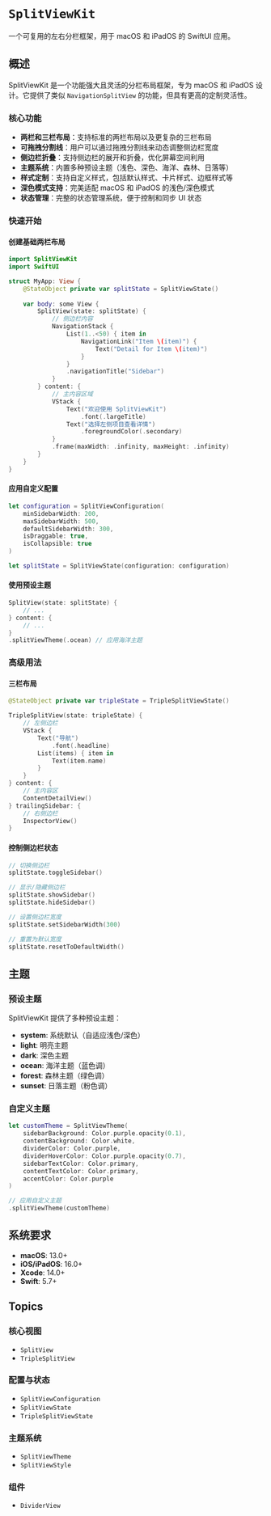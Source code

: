 # ``SplitViewKit``

一个可复用的左右分栏框架，用于 macOS 和 iPadOS 的 SwiftUI 应用。

## 概述

SplitViewKit 是一个功能强大且灵活的分栏布局框架，专为 macOS 和 iPadOS 设计。它提供了类似 `NavigationSplitView` 的功能，但具有更高的定制灵活性。

### 核心功能

- **两栏和三栏布局**：支持标准的两栏布局以及更复杂的三栏布局
- **可拖拽分割线**：用户可以通过拖拽分割线来动态调整侧边栏宽度
- **侧边栏折叠**：支持侧边栏的展开和折叠，优化屏幕空间利用
- **主题系统**：内置多种预设主题（浅色、深色、海洋、森林、日落等）
- **样式定制**：支持自定义样式，包括默认样式、卡片样式、边框样式等
- **深色模式支持**：完美适配 macOS 和 iPadOS 的浅色/深色模式
- **状态管理**：完整的状态管理系统，便于控制和同步 UI 状态

### 快速开始

#### 创建基础两栏布局

```swift
import SplitViewKit
import SwiftUI

struct MyApp: View {
    @StateObject private var splitState = SplitViewState()
    
    var body: some View {
        SplitView(state: splitState) {
            // 侧边栏内容
            NavigationStack {
                List(1..<50) { item in
                    NavigationLink("Item \(item)") {
                        Text("Detail for Item \(item)")
                    }
                }
                .navigationTitle("Sidebar")
            }
        } content: {
            // 主内容区域
            VStack {
                Text("欢迎使用 SplitViewKit")
                    .font(.largeTitle)
                Text("选择左侧项目查看详情")
                    .foregroundColor(.secondary)
            }
            .frame(maxWidth: .infinity, maxHeight: .infinity)
        }
    }
}
```

#### 应用自定义配置

```swift
let configuration = SplitViewConfiguration(
    minSidebarWidth: 200,
    maxSidebarWidth: 500,
    defaultSidebarWidth: 300,
    isDraggable: true,
    isCollapsible: true
)

let splitState = SplitViewState(configuration: configuration)
```

#### 使用预设主题

```swift
SplitView(state: splitState) {
    // ...
} content: {
    // ...
}
.splitViewTheme(.ocean) // 应用海洋主题
```

### 高级用法

#### 三栏布局

```swift
@StateObject private var tripleState = TripleSplitViewState()

TripleSplitView(state: tripleState) {
    // 左侧边栏
    VStack {
        Text("导航")
            .font(.headline)
        List(items) { item in
            Text(item.name)
        }
    }
} content: {
    // 主内容区
    ContentDetailView()
} trailingSidebar: {
    // 右侧边栏
    InspectorView()
}
```

#### 控制侧边栏状态

```swift
// 切换侧边栏
splitState.toggleSidebar()

// 显示/隐藏侧边栏
splitState.showSidebar()
splitState.hideSidebar()

// 设置侧边栏宽度
splitState.setSidebarWidth(300)

// 重置为默认宽度
splitState.resetToDefaultWidth()
```

## 主题

### 预设主题

SplitViewKit 提供了多种预设主题：

- **system**: 系统默认（自适应浅色/深色）
- **light**: 明亮主题
- **dark**: 深色主题
- **ocean**: 海洋主题（蓝色调）
- **forest**: 森林主题（绿色调）
- **sunset**: 日落主题（粉色调）

### 自定义主题

```swift
let customTheme = SplitViewTheme(
    sidebarBackground: Color.purple.opacity(0.1),
    contentBackground: Color.white,
    dividerColor: Color.purple,
    dividerHoverColor: Color.purple.opacity(0.7),
    sidebarTextColor: Color.primary,
    contentTextColor: Color.primary,
    accentColor: Color.purple
)

// 应用自定义主题
.splitViewTheme(customTheme)
```

## 系统要求

- **macOS**: 13.0+
- **iOS/iPadOS**: 16.0+
- **Xcode**: 14.0+
- **Swift**: 5.7+

## Topics

### 核心视图

- ``SplitView``
- ``TripleSplitView``

### 配置与状态

- ``SplitViewConfiguration``
- ``SplitViewState``
- ``TripleSplitViewState``

### 主题系统

- ``SplitViewTheme``
- ``SplitViewStyle``

### 组件

- ``DividerView``